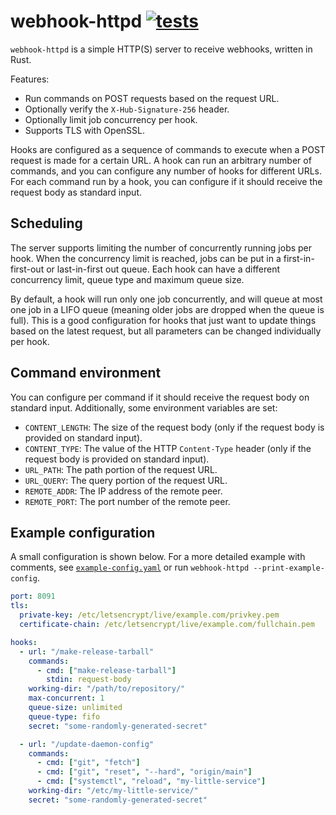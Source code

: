 # webhook-httpd [![tests](https://github.com/de-vri-es/webhook-httpd/workflows/tests/badge.svg)](https://github.com/de-vri-es/webhook-httpd/actions?query=workflow%3Atests)

`webhook-httpd` is a simple HTTP(S) server to receive webhooks, written in Rust.

Features:
 * Run commands on POST requests based on the request URL.
 * Optionally verify the `X-Hub-Signature-256` header.
 * Optionally limit job concurrency per hook.
 * Supports TLS with OpenSSL.

Hooks are configured as a sequence of commands to execute when a POST request is made for a certain URL.
A hook can run an arbitrary number of commands, and you can configure any number of hooks for different URLs.
For each command run by a hook, you can configure if it should receive the request body as standard input.

## Scheduling
The server supports limiting the number of concurrently running jobs per hook.
When the concurrency limit is reached, jobs can be put in a first-in-first-out or last-in-first out queue.
Each hook can have a different concurrency limit, queue type and maximum queue size.

By default, a hook will run only one job concurrently, and will queue at most one job in a LIFO queue (meaning older jobs are dropped when the queue is full).
This is a good configuration for hooks that just want to update things based on the latest request,
but all parameters can be changed individually per hook.

## Command environment
You can configure per command if it should receive the request body on standard input.
Additionally, some environment variables are set:

* `CONTENT_LENGTH`: The size of the request body (only if the request body is provided on standard input).
* `CONTENT_TYPE`: The value of the HTTP `Content-Type` header (only if the request body is provided on standard input).
* `URL_PATH`: The path portion of the request URL.
* `URL_QUERY`: The query portion of the request URL.
* `REMOTE_ADDR`: The IP address of the remote peer.
* `REMOTE_PORT`: The port number of the remote peer.

## Example configuration
A small configuration is shown below.
For a more detailed example with comments, see [`example-config.yaml`](example-config.yaml) or run `webhook-httpd --print-example-config`.

```yaml
port: 8091
tls:
  private-key: /etc/letsencrypt/live/example.com/privkey.pem
  certificate-chain: /etc/letsencrypt/live/example.com/fullchain.pem

hooks:
  - url: "/make-release-tarball"
    commands:
      - cmd: ["make-release-tarball"]
        stdin: request-body
    working-dir: "/path/to/repository/"
    max-concurrent: 1
    queue-size: unlimited
    queue-type: fifo
    secret: "some-randomly-generated-secret"

  - url: "/update-daemon-config"
    commands:
      - cmd: ["git", "fetch"]
      - cmd: ["git", "reset", "--hard", "origin/main"]
      - cmd: ["systemctl", "reload", "my-little-service"]
    working-dir: "/etc/my-little-service/"
    secret: "some-randomly-generated-secret"
```
